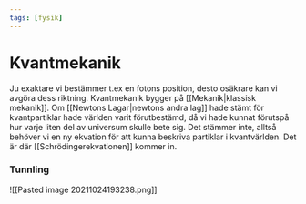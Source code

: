```yaml
---
tags: [fysik]
---
```

# Kvantmekanik
Ju exaktare vi bestämmer t.ex en fotons position, desto osäkrare kan vi avgöra dess riktning. Kvantmekanik bygger på [[Mekanik|klassisk mekanik]]. Om [[Newtons Lagar|newtons andra lag]] hade stämt för kvantpartiklar hade världen varit förutbestämd, då vi hade kunnat förutspå hur varje liten del av universum skulle bete sig. Det stämmer inte, alltså behöver vi en ny ekvation för att kunna beskriva partiklar i kvantvärlden. Det är där [[Schrödingerekvationen]] kommer in.

### Tunnling
![[Pasted image 20211024193238.png]]






